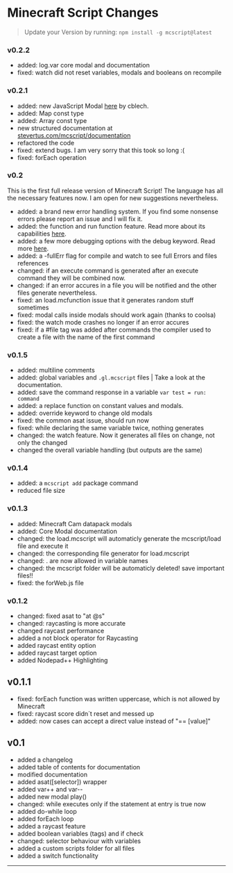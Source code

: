 
Minecraft Script Changes
==============================
> Update your Version by running: `npm install -g mcscript@latest`
### v0.2.2
* added: log.var core modal and documentation
* fixed: watch did not reset variables, modals and booleans on recompile
### v0.2.1
* added: new JavaScript Modal [here](https://github.com/Stevertus/mcscript#modaljs) by cblech.
* added: Map const type
* added: Array const type
* new structured documentation at [stevertus.com/mcscript/documentation](https://stevertus.com/mcscript/documentation)
* refactored the code
* fixed: extend bugs. I am very sorry that this took so long :(
* fixed: forEach operation
### v0.2
This is the first full release version of Minecraft Script! The language has all the necessary features now. I am open for new suggestions nevertheless.
* added: a brand new error handling system. If you find some nonsense errors please report an issue and I will fix it.
* added: the function and run function feature. Read more about its capabilities [here](https://github.com/Stevertus/mcscript#functions).
* added: a few more debugging options with the debug keyword. Read more [here](https://github.com/Stevertus/mcscript#debugging).
* added: a -fullErr flag for compile and watch to see full Errors and files references
* changed: if an execute command is generated after an execute command they will be combined now.
* changed: if an error accures in a file you will be notified and the other files generate nevertheless.
* fixed: an load.mcfunction issue that it generates random stuff sometimes
* fixed: modal calls inside modals should work again (thanks to coolsa)
* fixed: the watch mode crashes no longer if an error accures
* fixed: if a #file tag was added after commands the compiler used to create a file with the name of the first command
### v0.1.5
* added: multiline comments
* added: global variables and `.gl.mcscript` files | Take a look at the documentation.
* added: save the command response in a variable `var test = run: command`
* added: a replace function on constant values and modals.
* added: override keyword to change old modals
* fixed: the common asat issue, should run now
* fixed: while declaring the same variable twice, nothing generates
* changed: the watch feature. Now it generates all files on change, not only the changed
* changed the overall variable handling (but outputs are the same)

### v0.1.4
* added: a `mcscript add` package command
* reduced file size

### v0.1.3
* added: Minecraft Cam datapack modals
* added: Core Modal documentation
* changed: the load.mcscript will automaticly generate the mcscript/load file and execute it
* changed: the corresponding file generator for load.mcscript
* changed: . are now allowed in variable names
* changed: the mcscript folder will be automaticly deleted! save important files!!
* fixed: the forWeb.js file

### v0.1.2
* changed: fixed asat to  "at @s"
* changed: raycasting is more accurate
* changed raycast performance
* added a not block operator for Raycasting
* added raycast entity option
* added raycast target option
* added Nodepad++ Highlighting
## v0.1.1
* fixed: forEach function was written uppercase, which is not allowed by Minecraft
* fixed: raycast score didn´t reset and messed up
* added: now cases can accept a direct value instead of "== [value]"
## v0.1
* added a changelog
* added table of contents for documentation
* modified documentation
* added asat([selector]) wrapper
* added var++ and var--
* added new modal play()
* changed: while executes only if the statement at entry is true now
* added do-while loop
* added forEach loop
* added a raycast feature
* added boolean variables (tags) and if check
* changed: selector behaviour with variables
* added a custom scripts folder for all files
* added a switch functionality
____
